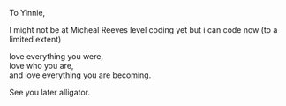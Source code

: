 
To Yinnie,  

I might not be at Micheal Reeves level coding yet but i can code now (to a limited extent)

love everything you were,  
love who you are,  
and love everything you are becoming.  

See you later alligator.
